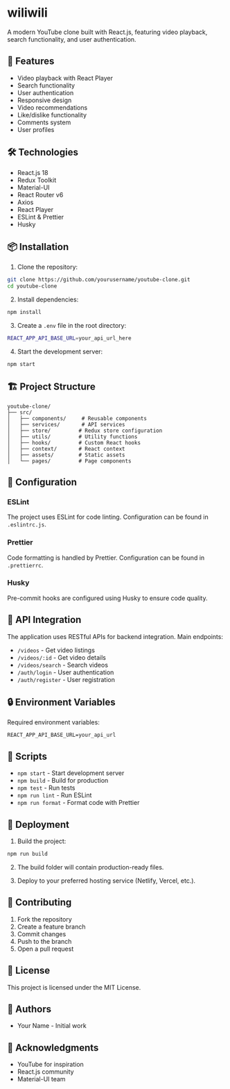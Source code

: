 # wiliwili

A modern YouTube clone built with React.js, featuring video playback, search functionality, and user authentication.

## 🚀 Features

- Video playback with React Player
- Search functionality
- User authentication
- Responsive design
- Video recommendations
- Like/dislike functionality
- Comments system
- User profiles

## 🛠️ Technologies

- React.js 18
- Redux Toolkit
- Material-UI
- React Router v6
- Axios
- React Player
- ESLint & Prettier
- Husky

## 📦 Installation

1. Clone the repository:

```bash
git clone https://github.com/yourusername/youtube-clone.git
cd youtube-clone
```

2. Install dependencies:

```bash
npm install
```

3. Create a `.env` file in the root directory:

```bash
REACT_APP_API_BASE_URL=your_api_url_here
```

4. Start the development server:

```bash
npm start
```

## 🏗️ Project Structure

```
youtube-clone/
├── src/
│   ├── components/     # Reusable components
│   ├── services/       # API services
│   ├── store/         # Redux store configuration
│   ├── utils/         # Utility functions
│   ├── hooks/         # Custom React hooks
│   ├── context/       # React context
│   ├── assets/        # Static assets
│   └── pages/         # Page components
```

## 🔧 Configuration

### ESLint
The project uses ESLint for code linting. Configuration can be found in `.eslintrc.js`.

### Prettier
Code formatting is handled by Prettier. Configuration can be found in `.prettierrc`.

### Husky
Pre-commit hooks are configured using Husky to ensure code quality.

## 🚥 API Integration

The application uses RESTful APIs for backend integration. Main endpoints:

- `/videos` - Get video listings
- `/videos/:id` - Get video details
- `/videos/search` - Search videos
- `/auth/login` - User authentication
- `/auth/register` - User registration

## 🔒 Environment Variables

Required environment variables:

```
REACT_APP_API_BASE_URL=your_api_url
```

## 📝 Scripts

- `npm start` - Start development server
- `npm build` - Build for production
- `npm test` - Run tests
- `npm run lint` - Run ESLint
- `npm run format` - Format code with Prettier

## 🚀 Deployment

1. Build the project:

```bash
npm run build
```

2. The build folder will contain production-ready files.

3. Deploy to your preferred hosting service (Netlify, Vercel, etc.).

## 🤝 Contributing

1. Fork the repository
2. Create a feature branch
3. Commit changes
4. Push to the branch
5. Open a pull request

## 📄 License

This project is licensed under the MIT License.

## 👥 Authors

- Your Name - Initial work

## 🙏 Acknowledgments

- YouTube for inspiration
- React.js community
- Material-UI team